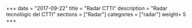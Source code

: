 +++
date        = "2017-09-22"
title       = "Radar CTTI"
description = "Radar tecnològic del CTTI"
sections    = ["Radar"]
categories  = ["radar"]
weight= 5
+++

<div id="radarctti"></div>

<link type="text/css" rel="stylesheet"  href="https://cdn.rawgit.com/mostrovoi/radar/master/main.398fea2a3a9d66210f38.css">
<script type="application/javascript" src="https://cdn.rawgit.com/mostrovoi/radar/master/main.398fea2a3a9d66210f38.js">
